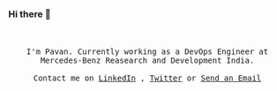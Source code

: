 ### Hi there 👋
<p align="center">
<br><br>
<samp>
I'm Pavan. Currently working as a DevOps Engineer at Mercedes-Benz Reasearch and Development India. 
  <br><br>Contact me on <a href="https://www.linkedin.com/in/pavankalyanreddy/">LinkedIn</a> , <a href="https://twitter.com/kpkr7">Twitter</a> or <a href="mailto&#58;pavankalyan.in@gmail.com">Send an Email</a>
  </samp>
 </p>
<!--
**kpkr7/kpkr7** is a ✨ _special_ ✨ repository because its `README.md` (this file) appears on your GitHub profile.

Here are some ideas to get you started:

- 🔭 I’m currently working on ...
- 🌱 I’m currently learning ...
- 👯 I’m looking to collaborate on ...
- 🤔 I’m looking for help with ...
- 💬 Ask me about ...
- 📫 How to reach me: ...
- 😄 Pronouns: ...
- ⚡ Fun fact: ...
-->
